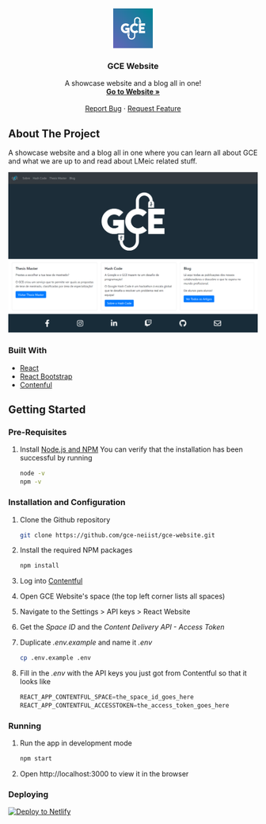 <!-- PROJECT SHIELDS -->
<!--
[![Contributors][contributors-shield]][contributors-url]
[![Forks][forks-shield]][forks-url]
[![Stargazers][stars-shield]][stars-url]
[![Issues][issues-shield]][issues-url]
[![MIT License][license-shield]][license-url]
[![LinkedIn][linkedin-shield]][linkedin-url]
[contributors-shield]: https://img.shields.io/github/contributors/othneildrew/Best-README-Template.svg?style=for-the-badge
[contributors-url]: https://github.com/othneildrew/Best-README-Template/graphs/contributors
[forks-shield]: https://img.shields.io/github/forks/othneildrew/Best-README-Template.svg?style=for-the-badge
[forks-url]: https://github.com/othneildrew/Best-README-Template/network/members
[stars-shield]: https://img.shields.io/github/stars/othneildrew/Best-README-Template.svg?style=for-the-badge
[stars-url]: https://github.com/othneildrew/Best-README-Template/stargazers
[issues-shield]: https://img.shields.io/github/issues/othneildrew/Best-README-Template.svg?style=for-the-badge
[issues-url]: https://github.com/othneildrew/Best-README-Template/issues
[license-shield]: https://img.shields.io/github/license/othneildrew/Best-README-Template.svg?style=for-the-badge
[license-url]: https://github.com/othneildrew/Best-README-Template/blob/master/LICENSE.txt
[linkedin-shield]: https://img.shields.io/badge/-LinkedIn-black.svg?style=for-the-badge&logo=linkedin&colorB=555
[linkedin-url]: https://linkedin.com/in/othneildrew
[product-screenshot]: images/screenshot.png
[![Netlify Status](https://api.netlify.com/api/v1/badges/040ac5c1-a9c6-4024-9e2b-866363e5e459/deploy-status)](https://app.netlify.com/sites/gce-website/deploys)
-->

<!-- PROJECT LOGO -->
<br />
<p align="center">
  <a href="https://gce-website.netlify.app/">
    <img src="readme/logo.png" alt="Logo" width="80" height="80">
  </a>

  <h3 align="center">GCE Website</h3>

  <p align="center">
    A showcase website and a blog all in one!
    <br />
    <a href="https://gce-website.netlify.app/"><strong>Go to Website »</strong></a>
    <br />
    <br />
    <a href="https://github.com/gce-neiist/gce-website/issues">Report Bug</a>
    ·
    <a href="https://github.com/gce-neiist/gce-website/issues">Request Feature</a>
  </p>
</p>

<!-- ABOUT THE PROJECT -->
## About The Project

A showcase website and a blog all in one where you can learn all about GCE and what we are up to and read about LMeic related stuff.

![Screenshot](./readme/screenshot.png)

### Built With
* [React](https://reactjs.org/)
* [React Bootstrap](https://react-bootstrap.github.io/)
* [Contenful](https://www.contentful.com/)

<!-- GETTING STARTED -->
## Getting Started

### Pre-Requisites

1. Install [Node.js and NPM](https://nodejs.org/en/download/)
You can verify that the installation has been successful by running
    ```sh
    node -v
    npm -v
    ```

### Installation and Configuration

1. Clone the Github repository
    ```sh
    git clone https://github.com/gce-neiist/gce-website.git
    ```

2. Install the required NPM packages
    ```sh
    npm install
    ```

3. Log into [Contentful](https://be.contentful.com/login)

4. Open GCE Website's space (the top left corner lists all spaces)

5. Navigate to the Settings > API keys > React Website

6. Get the *Space ID* and the *Content Delivery API - Access Token*

7. Duplicate *.env.example* and name it *.env*
    ```sh
    cp .env.example .env
    ```

8. Fill in the *.env* with the API keys you just got from Contentful so that it looks like
    ```javascript
    REACT_APP_CONTENTFUL_SPACE=the_space_id_goes_here
    REACT_APP_CONTENTFUL_ACCESSTOKEN=the_access_token_goes_here
    ```

### Running

1. Run the app in development mode
    ```sh
    npm start
    ```

2. Open http://localhost:3000 to view it in the browser

### Deploying

[![Deploy to Netlify](https://www.netlify.com/img/deploy/button.svg)](https://app.netlify.com/start/deploy?repository=https://github.com/gce-neiist/gce-website)

<!-- USAGE EXAMPLES -->
<!--
## Usage

Use this space to show useful examples of how a project can be used. Additional screenshots, code examples and demos work well in this space. You may also link to more resources.

_For more examples, please refer to the [Documentation](https://example.com)_
-->

<!-- ROADMAP -->
<!--
## Roadmap

See the [open issues](https://github.com/othneildrew/Best-README-Template/issues) for a list of proposed features (and known issues).
-->

<!-- CONTRIBUTING -->
<!--
## Contributing

Contributions are what make the open source community such an amazing place to be learn, inspire, and create. Any contributions you make are **greatly appreciated**.

1. Fork the Project
2. Create your Feature Branch (`git checkout -b feature/AmazingFeature`)
3. Commit your Changes (`git commit -m 'Add some AmazingFeature'`)
4. Push to the Branch (`git push origin feature/AmazingFeature`)
5. Open a Pull Request
-->

<!-- LICENSE -->
<!--
## License

Distributed under the MIT License. See `LICENSE` for more information.
-->

<!-- CONTACT -->
<!--
## Contact

Your Name - [@your_twitter](https://twitter.com/your_username) - email@example.com

Project Link: [https://github.com/your_username/repo_name](https://github.com/your_username/repo_name)
-->

<!-- ACKNOWLEDGEMENTS -->
<!--
## Acknowledgements
* [GitHub Emoji Cheat Sheet](https://www.webpagefx.com/tools/emoji-cheat-sheet)
* [Img Shields](https://shields.io)
* [Choose an Open Source License](https://choosealicense.com)
* [GitHub Pages](https://pages.github.com)
* [Animate.css](https://daneden.github.io/animate.css)
* [Loaders.css](https://connoratherton.com/loaders)
* [Slick Carousel](https://kenwheeler.github.io/slick)
* [Smooth Scroll](https://github.com/cferdinandi/smooth-scroll)
* [Sticky Kit](http://leafo.net/sticky-kit)
* [JVectorMap](http://jvectormap.com)
* [Font Awesome](https://fontawesome.com)
* [Best-README-Template](https://github.com/othneildrew/Best-README-Template)
-->